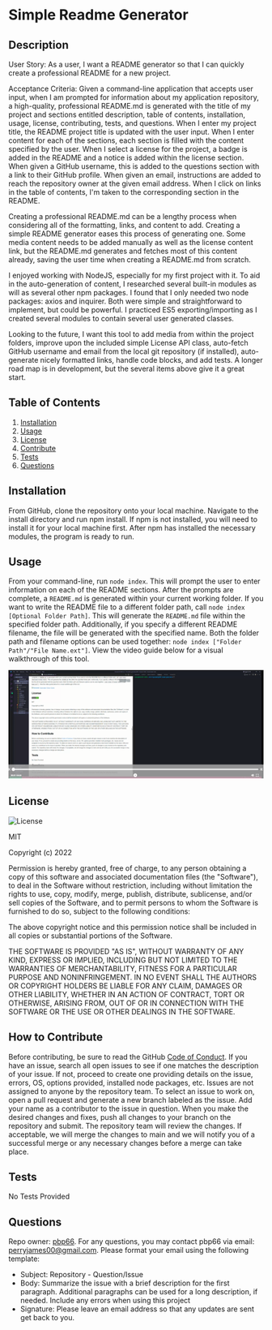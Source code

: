 # Simple Readme Generator

## Description

User Story: 
As a user, I want a README generator so that I can quickly create a professional README for a new project. 

Acceptance Criteria:
Given a command-line application that accepts user input, when I am prompted for information about my application repository, a high-quality, professional README.md is generated with the title of my project and sections entitled description, table of contents, installation, usage, license, contributing, tests, and questions. When I enter my project title, the README project title is updated with the user input. When I enter content for each of the sections, each section is filled with the content specified by the user. When I select a license for the project, a badge is added in the README and a notice is added within the license section. When given a GitHub username, this is added to the questions section with a link to their GitHub profile. When given an email, instructions are added to reach the repository owner at the given email address. When I click on links in the table of contents, I'm taken to the corresponding section in the README.

Creating a professional README.md can be a lengthy process when considering all of the formatting, links, and content to add. Creating a simple README generator eases this process of generating one. Some media content needs to be added manually as well as the license content link, but the README.md generates and fetches most of this content already, saving the user time when creating a README.md from scratch. 

I enjoyed working with NodeJS, especially for my first project with it. To aid in the auto-generation of content, I researched several built-in modules as will as several other npm packages. I found that I only needed two node packages: axios and inquirer. Both were simple and straightforward to implement, but could be powerful. I practiced ES5 exporting/importing as I created several modules to contain several user generated classes. 

Looking to the future, I want this tool to add media from within the project folders, improve upon the included simple License API class, auto-fetch GitHub username and email from the local git repository (if installed), auto-generate nicely formatted links, handle code blocks, and add tests. A longer road map is in development, but the several items above give it a great start.

## Table of Contents

1. [Installation](#installation)
2. [Usage](#usage)
3. [License](#license)
4. [Contribute](#contribute)
5. [Tests](#tests)
6. [Questions](#questions)


## Installation

From GitHub, clone the repository onto your local machine. Navigate to the install directory and run npm install. If npm is not installed, you will need to install it for your local machine first. After npm has installed the necessary modules, the program is ready to run.

## Usage

From your command-line, run `node index`. This will prompt the user to enter information on each of the README sections. After the prompts are complete, a `README.md` is generated within your current working folder. If you want to write the README file to a different folder path, call `node index [Optional Folder Path]`. This will generate the `README.md` file within the specified folder path. Additionally, if you specify a different README filename, the file will be generated with the specified name. Both the folder path and filename options can be used together: `node index ["Folder Path"/"File Name.ext"]`. View the video guide below for a visual walkthrough of this tool.

[![README Generator Video Guide](./assets/video-guide.png)](https://youtu.be/DTQo6BTxOcU "README Generator Video Guide")

## License

![License](https://img.shields.io/static/v1?label=license&message=MIT&color=brightgreen)

MIT

Copyright (c) 2022

Permission is hereby granted, free of charge, to any person obtaining a copy of this software and associated documentation files (the "Software"), to deal in the Software without restriction, including without limitation the rights to use, copy, modify, merge, publish, distribute, sublicense, and/or sell copies of the Software, and to permit persons to whom the Software is furnished to do so, subject to the following conditions:

The above copyright notice and this permission notice shall be included in all copies or substantial portions of the Software.

THE SOFTWARE IS PROVIDED "AS IS", WITHOUT WARRANTY OF ANY KIND, EXPRESS OR IMPLIED, INCLUDING BUT NOT LIMITED TO THE WARRANTIES OF MERCHANTABILITY, FITNESS FOR A PARTICULAR PURPOSE AND NONINFRINGEMENT. IN NO EVENT SHALL THE AUTHORS OR COPYRIGHT HOLDERS BE LIABLE FOR ANY CLAIM, DAMAGES OR OTHER LIABILITY, WHETHER IN AN ACTION OF CONTRACT, TORT OR OTHERWISE, ARISING FROM, OUT OF OR IN CONNECTION WITH THE SOFTWARE OR THE USE OR OTHER DEALINGS IN THE SOFTWARE.


## How to Contribute

Before contributing, be sure to read the GitHub [Code of Conduct](https://github.com/github/docs/blob/main/CODE_OF_CONDUCT.md). If you have an issue, search all open issues to see if one matches the description of your issue. If not, proceed to create one providing details on the issue, errors, OS, options provided, installed node packages, etc. Issues are not assigned to anyone by the repository team. To select an issue to work on, open a pull request and generate a new branch labeled as the issue. Add your name as a contributor to the issue in question. When you make the desired changes and fixes, push all changes to your branch on the repository and submit. The repository team will review the changes. If acceptable, we will merge the changes to main and we will notify you of a successful merge or any necessary changes before a merge can take place.

## Tests

No Tests Provided

## Questions

Repo owner: [pbp66](https://github.com/pbp66).
For any questions, you may contact pbp66 via email: perryjames00@gmail.com. Please format your email using the following template:

- Subject: Repository - Question/Issue
- Body: Summarize the issue with a brief description for the first paragraph. Additional paragraphs can be used for a long description, if needed. Include any errors when using this project
- Signature: Please leave an email address so that any updates are sent get back to you.

